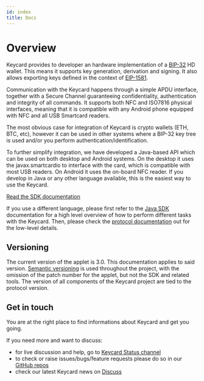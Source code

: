 ```yaml
---
id: index
title: Docs
---
```


# Overview

Keycard provides to developer an hardware implementation of a [BIP-32](https://github.com/bitcoin/bips/blob/master/bip-0032.mediawiki) HD wallet. This means it supports key generation, derivation and signing. It also allows exporting keys defined in the context of [EIP-1581](https://eips.ethereum.org/EIPS/eip-1581).

Communication with the Keycard happens through a simple APDU interface, together with a Secure Channel guaranteeing confidentiality, authentication and integrity of all commands. It supports both NFC and ISO7816 physical interfaces, meaning that it is compatible with any Android phone equipped with NFC and all USB Smartcard readers.

The most obvious case for integration of Keycard is crypto wallets (ETH, BTC, etc), however it can be used in other systems where a BIP-32 key tree is used and/or you perform authentication/identification.

To further simplify integration, we have developed a Java-based API which can be used on both desktop and Android systems. On the desktop it uses the javax.smartcardio to interface with the card, which is compatible with most USB readers. On Android it uses the on-board NFC reader. If you develop in Java or any other language available, this is the easiest way to use the Keycard. 

[Read the SDK documentation](sdk/installation.html)

If you use a different language, please first refer to the [Java SDK](sdk/installation.html) documentation for a high level overview of how to perform different tasks with the Keycard. Then, please check the [protocol documentation](apdu) out for the low-level details.

## Versioning

The current version of the applet is 3.0. This documentation applies to said version. [Semantic versioning](https://semver.org) is used throughout the project, with the omission of the patch number for the applet, but not the SDK and related tools. The version of all components of the Keycard project are tied to the protocol version.

## Get in touch

You are at the right place to find informations about Keycard and get you going. 

If you need more and want to discuss:
- for live discussion and help, go to [Keycard Status channel](https://join.status.im/chat/public/status-keycard)
- to check or raise issues/bugs/feature requests please do so in our [GitHub repos](https://status.im/keycard_api/resources.html)
- check our latest Keycard news on [Discuss](https://discuss.status.im/c/keycard)
